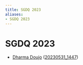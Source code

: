 ```yaml
---
title: SGDQ 2023
aliases:
- SGDQ 2023
---
```


# SGDQ 2023

- [Dharma Doujo](../notes/dharma-doujo) ([20230531_1447](../entries/20230531_1447.md))

